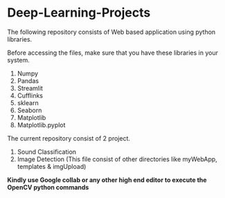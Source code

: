 # Deep-Learning-Projects

The following repository consists of Web based application using python libraries.

Before accessing the files, make sure that you have these libraries in your system.
1. Numpy
2. Pandas
3. Streamlit
4. Cufflinks
5. sklearn
6. Seaborn
7. Matplotlib
8. Matplotlib.pyplot

The current repository consist of 2 project.
1. Sound Classification
2. Image Detection (This file consist of other directories like myWebApp, templates & imgUpload)

**Kindly use Google collab or any other high end editor to execute the OpenCV python commands**

